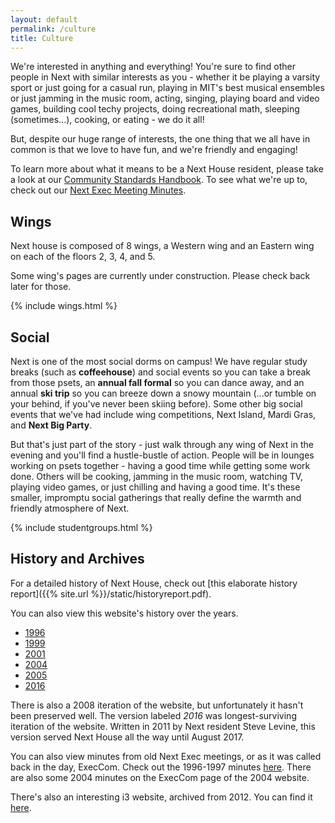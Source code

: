 ```yaml
---
layout: default
permalink: /culture
title: Culture
---
```


We're interested in anything and everything! You're sure to find other people in Next with similar interests as you - whether it be playing a varsity sport or just going for a casual run, playing in MIT's best musical ensembles or just jamming in the music room, acting, singing, playing board and video games, building cool techy projects, doing recreational math, sleeping (sometimes...), cooking, or eating - we do it all!

But, despite our huge range of interests, the one thing that we all have in common is that we love to have fun, and we're friendly and engaging!

To learn more about what it means to be a Next House resident, please take a look at our [Community Standards Handbook][handbook]. To see what we're up to, check out our [Next Exec Meeting Minutes][minutes].

## Wings

Next house is composed of 8 wings, a Western wing and an Eastern wing on each of the floors 2, 3, 4, and 5.

Some wing's pages are currently under construction. Please check back later for those.

{% include wings.html %}

## Social

Next is one of the most social dorms on campus! We have regular study
breaks (such as **coffeehouse**) and social events so you can take a
break from those psets, an **annual fall formal** so you can dance
away, and an annual **ski trip** so you can breeze down a snowy
mountain (...or tumble on your behind, if you've never been skiing
before). Some other big social events that we've had include wing
competitions, Next Island, Mardi Gras, and **Next Big Party**.

But that's just part of the story - just walk through any wing of Next
in the evening and you'll find a hustle-bustle of action. People will
be in lounges working on psets together - having a good time while
getting some work done. Others will be cooking, jamming in the music
room, watching TV, playing video games, or just chilling and having a
good time. It's these smaller, impromptu social gatherings that really
define the warmth and friendly atmosphere of Next.

{% include studentgroups.html %}

[handbook]: static/NextHouseCommunityHandbookFall2017.pdf
[minutes]: http://nextres.mit.edu/minutes

## History and Archives
For a detailed history of Next House, check out [this elaborate history report]({{% site.url %}}/static/historyreport.pdf).

You can also view this website's history over the years.
- [1996](http://next.scripts.mit.edu/1996/)
- [1999](http://next.scripts.mit.edu/1999/)
- [2001](http://next.scripts.mit.edu/2001/)
- [2004](http://next.scripts.mit.edu/2004/)
- [2005](http://next.scripts.mit.edu/2005/)
- [2016](http://next.scripts.mit.edu/2016/)

There is also a 2008 iteration of the website, but unfortunately it hasn't been preserved well.
The version labeled *2016* was longest-surviving iteration of the website. Written in 2011
by Next resident Steve Levine, this version served Next House all the way until August 2017.

You can also view minutes from old Next Exec meetings, or as it was called back in the day, ExecCom.
Check out the 1996-1997 minutes [here](http://next.scripts.mit.edu/1999/execcom/). There are also some
2004 minutes on the ExecCom page of the 2004 website.

There's also an interesting i3 website, archived from 2012. You can find it [here](http://next.scripts.mit.edu/2012-i3/welcome.html).
